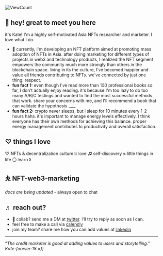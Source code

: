 
![ViewCount](http://bit.ly/Thomas-Github-Visits)

## 👋 hey! great to meet you here

it's Kate! I'm a highly self-motivated Asia NFTs researcher and marketer. I love what I do.

- 🌱 currently, I'm developing an NFT platform aimed at promoting mass adoption of NFTs in Asia. after doing marketing for different types of projects in web3 and technology products, I realized the NFT segment empowers the community much more strongly than others in the blockchain space. living in its the culture, I've becomed happier and value all friends contributing to NFTs. we've connected by just one thing: respect.
- **fun fact 1:** even though I've read more than 100 professional books so far, I don't actually enjoy reading. it's because I'm too lazy to do too many A/B/C testings and wanted to find the most successful methods that work. share your concerns with me, and I'll recommend a book that can validate the hypothesis .___.
- **fun fact 2:** crypto never sleeps, but I sleep for 10 minutes every 1-2 hours haha. it's important to manage energy levels effectively. I think everyone has their own methods for achieving this balance. proper energy management contributes to productivity and overall satisfaction.

## ♡ things I love

♡ NFTs & decentralization culture ⌸ love ♫ self-discovery 🔛 little things in life 〇 learn 》

## ⛹️ NFT-web3-marketing

*docs are being updated* - always open to chat

## ♬ reach out?
- 💼 collab? send me a DM at [twitter](https://twitter.com/katedaynee). I'll try to reply as soon as I can.
- feel free to make a call via [calendly](https://calendly.com/kate-web3-marketing/30min?month=2024-02&date=2024-02-29)
- join my team? share me how you can add values at [linkedin](https://bit.ly/3L6g2Xx)

---

“*The credit marketer is good at adding values to users and storytelling.” Kate-forever-18 =))*
